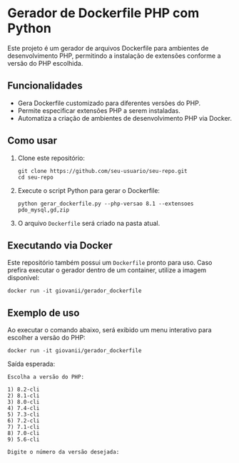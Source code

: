 # Gerador de Dockerfile PHP com Python

Este projeto é um gerador de arquivos Dockerfile para ambientes de desenvolvimento PHP, permitindo a instalação de extensões conforme a versão do PHP escolhida.

## Funcionalidades

- Gera Dockerfile customizado para diferentes versões do PHP.
- Permite especificar extensões PHP a serem instaladas.
- Automatiza a criação de ambientes de desenvolvimento PHP via Docker.

## Como usar

1. Clone este repositório:
    ```
    git clone https://github.com/seu-usuario/seu-repo.git
    cd seu-repo
    ```

2. Execute o script Python para gerar o Dockerfile:
    ```
    python gerar_dockerfile.py --php-versao 8.1 --extensoes pdo_mysql,gd,zip
    ```

3. O arquivo `Dockerfile` será criado na pasta atual.

## Executando via Docker

Este repositório também possui um `Dockerfile` pronto para uso. Caso prefira executar o gerador dentro de um container, utilize a imagem disponível:

```
docker run -it giovanii/gerador_dockerfile
```

## Exemplo de uso

Ao executar o comando abaixo, será exibido um menu interativo para escolher a versão do PHP:

```
docker run -it giovanii/gerador_dockerfile
```

Saída esperada:

```
Escolha a versão do PHP:

1) 8.2-cli
2) 8.1-cli
3) 8.0-cli
4) 7.4-cli
5) 7.3-cli
6) 7.2-cli
7) 7.1-cli
8) 7.0-cli
9) 5.6-cli

Digite o número da versão desejada:
```
